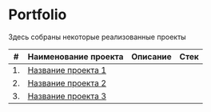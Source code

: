 # Portfolio

Здесь собраны некоторые реализованные проекты 

| #    | Наименование проекта                   | Описание                                         | Стек                                                                         |
| ---- | ---------------------------------------------------------------------- | ----------------------------------------- | ------------------------------------------------------------------------------ |
| 1.   | [Название проекта 1](ссылка)                            |
| 2.   | [Название проекта 2](ссылка)                            |
| 3.   | [Название проекта 3](https://github.com/SofiaLipskaia/Portfolio/tree/main/Dashboard%20Yandex%20Dzen)                            |
